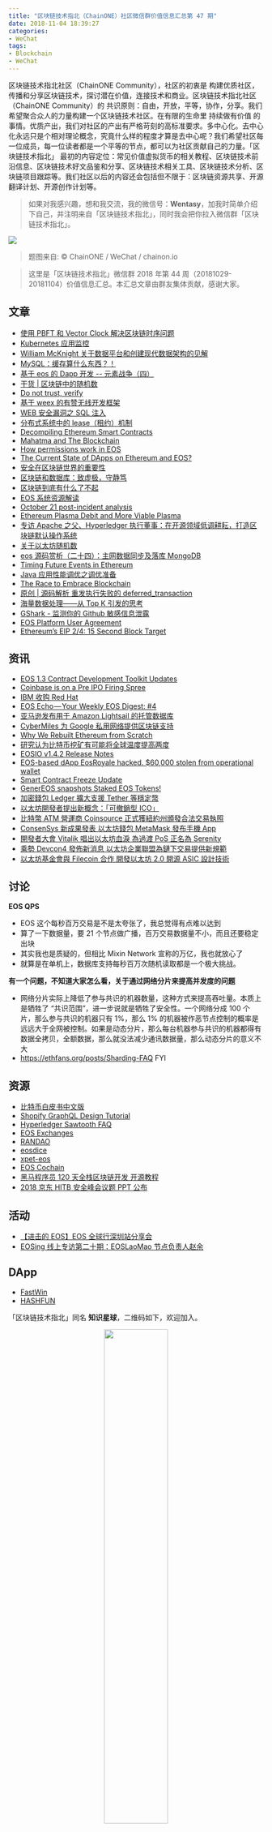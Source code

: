 ```yaml
---
title: "区块链技术指北（ChainONE）社区微信群价值信息汇总第 47 期"
date: 2018-11-04 18:39:27
categories:
- WeChat
tags:
- Blockchain
- WeChat
---
```

区块链技术指北社区（ChainONE Community），社区的初衷是 构建优质社区，传播和分享区块链技术，探讨潜在价值，连接技术和商业。区块链技术指北社区（ChainONE Community）的 共识原则：自由，开放，平等，协作，分享。我们希望聚合众人的力量构建一个区块链技术社区。在有限的生命里 持续做有价值 的事情。优质产出，我们对社区的产出有严格苛刻的高标准要求。多中心化。去中心化永远只是个相对理论概念，究竟什么样的程度才算是去中心呢？我们希望社区每一位成员，每一位读者都是一个平等的节点，都可以为社区贡献自己的力量。「区块链技术指北」 最初的内容定位：常见价值虚拟货币的相关教程、区块链技术前沿信息、区块链技术好文品鉴和分享、区块链技术相关工具、区块链技术分析、区块链项目跟踪等。我们社区以后的内容还会包括但不限于：区块链资源共享、开源翻译计划、开源创作计划等。
<!-- more -->

> 如果对我感兴趣，想和我交流，我的微信号：**Wentasy**，加我时简单介绍下自己，并注明来自「区块链技术指北」，同时我会把你拉入微信群「区块链技术指北」。

![](https://i.imgur.com/EFxCQjC.png)

> 题图来自: © ChainONE / WeChat / chainon.io

> 这里是「区块链技术指北」微信群 2018 年第 44 周（20181029-20181104）价值信息汇总。本汇总文章由群友集体贡献，感谢大家。

## 文章

* [使用 PBFT 和 Vector Clock 解决区块链时序问题](https://bbs.chainon.io/d/1857-pbft-vector-clock)
* [Kubernetes 应用监控](https://bbs.chainon.io/d/1858-kubernetes)
* [William McKnight 关于数据平台和创建现代数据架构的见解](https://bbs.chainon.io/d/1859-william-mcknight)
* [MySQL：缓存算什么东西？！](https://bbs.chainon.io/d/1861-mysql)
* [基于 eos 的 Dapp 开发 -- 元素战争（四）](https://bbs.chainon.io/d/1862-eos-dapp)
* [干货 | 区块链中的随机数](https://bbs.chainon.io/d/1863-random)
* [Do not trust, verify](https://bbs.chainon.io/d/1870-do-not-trust-verify)
* [基于 weex 的有赞无线开发框架](https://bbs.chainon.io/d/1871-weex)
* [WEB 安全漏洞之 SQL 注入](https://bbs.chainon.io/d/1872-web-sql)
* [分布式系统中的 lease（租约）机制](https://bbs.chainon.io/d/1873-lease)
* [Decompiling Ethereum Smart Contracts](https://bbs.chainon.io/d/1882-decompiling-ethereum-smart-contracts)
* [Mahatma and The Blockchain](https://bbs.chainon.io/d/1883-mahatma-and-the-blockchain)
* [How permissions work in EOS](https://bbs.chainon.io/d/1885-how-permissions-work-in-eos)
* [The Current State of DApps on Ethereum and EOS?](https://bbs.chainon.io/d/1886-the-current-state-of-dapps-on-ethereum-and-eos)
* [安全在区块链世界的重要性](https://bbs.chainon.io/d/1888-blockchain)
* [区块链和数据库：致虚极，守静笃](https://bbs.chainon.io/d/1891-blockchain-vs-database)
* [区块链到底有什么了不起](https://bbs.chainon.io/d/1892-blockchain)
* [EOS 系统资源解读](https://bbs.chainon.io/d/1893-eos)
* [October 21 post-incident analysis](https://bbs.chainon.io/d/1895-october-21-post-incident-analysis)
* [Ethereum Plasma Debit and More Viable Plasma](https://bbs.chainon.io/d/1898-ethereum-plasma-debit-and-more-viable-plasma)
* [专访 Apache 之父、Hyperledger 执行董事：在开源领域低调耕耘，打造区块链默认操作系统](https://bbs.chainon.io/d/1901-apache-hyperledger)
* [关于以太坊随机数](https://bbs.chainon.io/d/1902-random)
* [eos 源码赏析（二十四）：主网数据同步及落库 MongoDB](https://bbs.chainon.io/d/1903-eos-mongodb)
* [Timing Future Events in Ethereum](https://bbs.chainon.io/d/1906-timing-future-events-in-ethereum)
* [Java 应用性能调优之调优准备](https://bbs.chainon.io/d/1911-java)
* [The Race to Embrace Blockchain](https://bbs.chainon.io/d/1912-the-race-to-embrace-blockchain)
* [原创 | 源码解析 重发执行失败的 deferred_transaction](https://bbs.chainon.io/d/1913-deferred-transaction)
* [海量数据处理——从 Top K 引发的思考](https://bbs.chainon.io/d/1914-top-k)
* [GShark - 监测你的 Github 敏感信息泄露](https://bbs.chainon.io/d/1915-gshark-github)
* [EOS Platform User Agreement](https://bbs.chainon.io/d/1916-eos-platform-user-agreement)
* [Ethereum’s EIP 2/4: 15 Second Block Target](https://bbs.chainon.io/d/1917-ethereum-s-eip-2-4-15-second-block-target)

## 资讯

* [EOS 1.3 Contract Development Toolkit Updates](https://bbs.chainon.io/d/1855-eos-1-3-contract-development-toolkit-updates)
* [Coinbase is on a Pre IPO Firing Spree](https://bbs.chainon.io/d/1856-coinbase-is-on-a-pre-ipo-firing-spree)
* [IBM 收购 Red Hat](https://bbs.chainon.io/d/1860-ibm-red-hat)
* [EOS Echo — Your Weekly EOS Digest: #4](https://bbs.chainon.io/d/1869-eos-echo-your-weekly-eos-digest-4)
* [亚马逊发布用于 Amazon Lightsail 的托管数据库](https://bbs.chainon.io/d/1874-amazon-lightsail)
* [CyberMiles 为 Google 私用网络提供区块链支持](https://bbs.chainon.io/d/1875-cybermiles-google)
* [Why We Rebuilt Ethereum from Scratch](https://bbs.chainon.io/d/1884-why-we-rebuilt-ethereum-from-scratch)
* [研究认为比特币挖矿有可能将全球温度提高两度](https://bbs.chainon.io/d/1887-bitcoin)
* [EOSIO v1.4.2 Release Notes](https://bbs.chainon.io/d/1889-eosio-v1-4-2-release-notes)
* [EOS-based dApp EosRoyale hacked. $60,000 stolen from operational wallet](https://bbs.chainon.io/d/1890-eos-based-dapp-eosroyale-hacked-60-000-stolen-from-operational-wallet)
* [Smart Contract Freeze Update](https://bbs.chainon.io/d/1896-smart-contract-freeze-update)
* [GenerEOS snapshots Staked EOS Tokens!](https://bbs.chainon.io/d/1897-genereos-snapshots-staked-eos-tokens)
* [加密錢包 Ledger 擴大支援 Tether 等穩定幣](https://bbs.chainon.io/d/1899-ledger-tether)
* [以太坊開發者提出新概念：「可撤銷型 ICO」](https://bbs.chainon.io/d/1900-ico)
* [比特幣 ATM 營運商 Coinsource 正式獲紐約州頒發合法交易執照](https://bbs.chainon.io/d/1907-atm-coinsource)
* [ConsenSys 新成果發表 以太坊錢包 MetaMask 發布手機 App](https://bbs.chainon.io/d/1908-consensys-metamask-app)
* [開發者大會 Vitalik 唱出以太坊血淚 為過渡 PoS 正名為 Serenity](https://bbs.chainon.io/d/1909-vitalik-pos-serenity)
* [乘勢 Devcon4 發佈新消息 以太坊企業聯盟為鏈下交易提供新規範](https://bbs.chainon.io/d/1910-devcon4)
* [以太坊基金會與 Filecoin 合作 開發以太坊 2.0 開源 ASIC 設計技術](https://bbs.chainon.io/d/1918-filecoin-2-0-asic)

## 讨论

**EOS QPS**

* EOS 这个每秒百万交易是不是太夸张了，我总觉得有点难以达到
* 算了一下数据量，要 21 个节点做广播，百万交易数据量不小，而且还要稳定出块
* 其实我也是质疑的，但相比 Mixin Network 宣称的万亿，我也就放心了
* 就算是在单机上，数据库支持每秒百万次随机读取都是一个极大挑战。

**有一个问题，不知道大家怎么看，关于通过网络分片来提高并发度的问题**

* 网络分片实际上降低了参与共识的机器数量，这种方式来提高吞吐量。本质上是牺牲了 “共识范围”，进一步说就是牺牲了安全性。一个网络分成 100 个片，那么参与共识的机器只有 1%，那么 1% 的机器被作恶节点控制的概率是远远大于全网被控制。如果是动态分片，那么每台机器参与共识的机器都得有数据全拷贝，全额数据，那么就没法减少通讯数据量，那么动态分片的意义不大
* https://ethfans.org/posts/Sharding-FAQ FYI

## 资源

* [比特币白皮书中文版](https://bbs.chainon.io/d/1864-bitcoin)
* [Shopify GraphQL Design Tutorial](https://bbs.chainon.io/d/1865-shopify-graphql-design-tutorial)
* [Hyperledger Sawtooth FAQ](https://bbs.chainon.io/d/1877-hyperledger-sawtooth-faq)
* [EOS Exchanges](https://bbs.chainon.io/d/1878-eos-exchanges)
* [RANDAO](https://bbs.chainon.io/d/1880-randao)
* [eosdice](https://bbs.chainon.io/d/1876-eosdice)
* [xpet-eos](https://bbs.chainon.io/d/1879-xpet-eos)
* [EOS Cochain](https://bbs.chainon.io/d/1904-eos-cochain)
* [黑马程序员 120 天全栈区块链开发 开源教程](https://bbs.chainon.io/d/1905-120)
* [2018 京东 HITB 安全峰会议题 PPT 公布](https://bbs.chainon.io/d/1919-2018-hitb-ppt)

## 活动

* [【进击的 EOS】EOS 全球行深圳站分享会](https://bbs.chainon.io/d/1867-eos-eos)
* [EOSing 线上专访第二十期：EOSLaoMao 节点负责人赵余](https://bbs.chainon.io/d/1868-eosing-eoslaomao)

## DApp

* [FastWin](https://bbs.chainon.io/d/1866-fastwin)
* [HASHFUN](https://bbs.chainon.io/d/1881-hashfun)

「区块链技术指北」同名 **知识星球**，二维码如下，欢迎加入。

<div align=center><img width="50%" height="50%" src="https://raw.githubusercontent.com/BlockchainOne/WeChat/master/images/ZSXQ.jpg"/></div>

「区块链技术指北」相关资讯渠道：

* 「区块链技术指北」同名知识星球，[https://t.xiaomiquan.com/ZRbmaU3](https://t.xiaomiquan.com/ZRbmaU3)
* 官网，[https://chainon.io](https://chainon.io)
* 官方博客，[https://blog.chainon.io](https://blog.chainon.io)
* 官方社区，[https://bbs.chainon.io](https://bbs.chainon.io)
* Telegram Channel，[https://t.me/BlockchainAge](https://t.me/BlockchainAge)
* Telegram Group，[https://t.me/bcage](https://t.me/bcage)
* Twitter，[https://twitter.com/bcageone](https://twitter.com/bcageone)
* Facebook，[https://www.facebook.com/chainone.org](https://www.facebook.com/chainone.org)
* 新浪微博，[https://weibo.com/BlockchainAge](https://weibo.com/BlockchainAge)

同时，本系列文章会在以下渠道同步更新，欢迎关注：

* 「区块链技术指北」同名微信公众号（微信号：BlockchainAge）
* 官方博客，[https://blog.chainon.io](https://blog.chainon.io)
* 知乎专栏，[https://zhuanlan.zhihu.com/robinwen](https://zhuanlan.zhihu.com/robinwen)
* 简书，[https://www.jianshu.com/c/a37698a12ba9](https://www.jianshu.com/c/a37698a12ba9)
* Steemit，[https://steemit.com/@chainone](https://steemit.com/@chainone)
* Medium，[https://medium.com/@chainone.org](https://medium.com/@chainone.org)
* 币乎，[https://bihu.com/people/345886](https://bihu.com/people/345886)
* 掘金，[robinwen@juejin.im](https://juejin.im/user/5673ccae60b2260ee435f89a/posts)

原创不易，读者可以通过如下途径打赏，虚拟货币、美元、法币均支持。

* BTC: 1HRZ7og2KjqpP3v3jskgueNu64kJrFU8GD
* ERC20 Token: 0x5c8DEB48dC08b5dC60A0290B718690a801509Dd1
* PayPal: [https://www.paypal.me/robinwen](https://www.paypal.me/robinwen)
* 微信打赏二维码

<div align=center><img width="50%" height="50%" src="https://raw.githubusercontent.com/BlockchainOne/WeChat/master/images/WeChat.jpg"/></div>

–EOF–

版权声明：[自由转载-非商用-非衍生-保持署名（创意共享4.0许可证）](http://creativecommons.org/licenses/by-nc-nd/4.0/deed.zh)